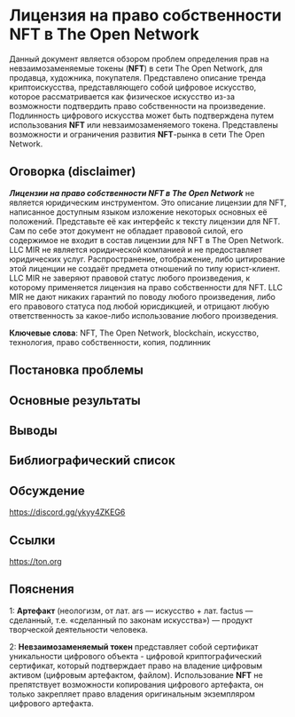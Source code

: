 # Лицензия на право собственности NFT в The Open Network

Данный документ является обзором проблем определения прав на невзаимозаменяемые токены (__NFT__) в сети The Open Network, для продавца, художника, покупателя. Представлено описание тренда криптоискусства, представляющего собой цифровое искусство, которое рассматривается как физическое искусство из-за возможности подтвердить право собственности на произведение. Подлинность цифрового искусства может быть подтверждена путем использования __NFT__ или невзаимозаменяемого токена. Представлены возможности и ограничения развития __NFT__-рынка в сети The Open Network.

## Оговорка (disclaimer)

***Лицензии на право собственности NFT в The Open Network*** не является юридическим инструментом. Это описание лицензии для NFT, написанное доступным языком изложение некоторых основных её положений. Представьте её как интерфейс к тексту лицензии для NFT. Сам по себе этот документ не обладает правовой силой, его содержимое не входит в состав лицензии для NFT в The Open Network. LLC MIR не является юридической компанией и не предоставляет юридических услуг. Распространение, отображение, либо цитирование этой лиценции не создаёт предмета отношений по типу юрист-клиент. LLC MIR не заверяют правовой статус любого произведения, к которому применяется лицензия на право собственности для NFT. LLC MIR не дают никаких гарантий по поводу любого произведения, либо его правового статуса под любой юрисдикцией, и отрицают любую ответственность за какое-либо использование любого произведения.

**Ключевые слова**: NFT, The Open Network, blockchain, искусство, технология, право собственности, копия, подлинник

## Постановка проблемы

## Основные результаты

## Выводы

## Библиографический список

## Обсуждение
<https://discord.gg/ykyy4ZKEG6>

## Ссылки
https://ton.org

## Пояснения
<a name="1">1</a>: **Артефакт** (неологизм, от лат. ars — искусство + лат. factus — сделанный, т.е. «сделанный по законам искусства») — продукт творческой деятельности человека.

<a name="2">2</a>: **Невзаимозаменяемый токен** представляет собой сертификат уникальности цифрового объекта - цифровой криптографический сертификат, который подтверждает право на владение цифровым активом (цифровым артефактом, файлом). Использование __NFT__ не препятствует возможности копирования цифрового артефакта, он только закрепляет право владения оригинальным экземпляром цифрового артефакта.
